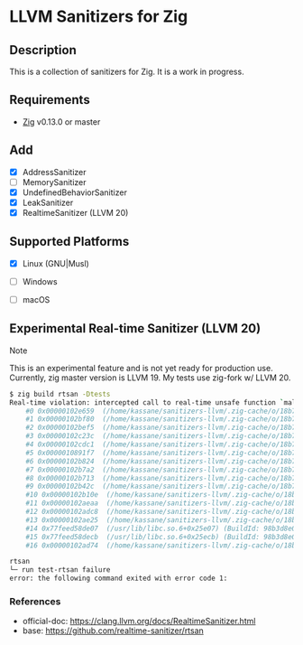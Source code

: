 # LLVM Sanitizers for Zig

## Description

This is a collection of sanitizers for Zig. It is a work in progress.


## Requirements

- [Zig](https://ziglang.org/download/) v0.13.0 or master

## Add

- [x] AddressSanitizer
- [ ] MemorySanitizer
- [x] UndefinedBehaviorSanitizer
- [x] LeakSanitizer
- [x] RealtimeSanitizer (LLVM 20)

## Supported Platforms

- [x] Linux (GNU|Musl)
- [ ] Windows
- [ ] macOS


## Experimental Real-time Sanitizer (LLVM 20)

> [!NOTE]
> This is an experimental feature and is not yet ready for production use.
> Currently, zig master version is LLVM 19. My tests use zig-fork w/ LLVM 20.

```bash
$ zig build rtsan -Dtests
Real-time violation: intercepted call to real-time unsafe function `malloc` in real-time context! Stack trace:
    #0 0x00000102e659  (/home/kassane/sanitizers-llvm/.zig-cache/o/18b7cbe81f65f9f9049547f69b71a77e/test-rtsan+0x102e659)
    #1 0x00000102bf80  (/home/kassane/sanitizers-llvm/.zig-cache/o/18b7cbe81f65f9f9049547f69b71a77e/test-rtsan+0x102bf80)
    #2 0x00000102bef5  (/home/kassane/sanitizers-llvm/.zig-cache/o/18b7cbe81f65f9f9049547f69b71a77e/test-rtsan+0x102bef5)
    #3 0x00000102c23c  (/home/kassane/sanitizers-llvm/.zig-cache/o/18b7cbe81f65f9f9049547f69b71a77e/test-rtsan+0x102c23c)
    #4 0x00000102cdc1  (/home/kassane/sanitizers-llvm/.zig-cache/o/18b7cbe81f65f9f9049547f69b71a77e/test-rtsan+0x102cdc1)
    #5 0x0000010891f7  (/home/kassane/sanitizers-llvm/.zig-cache/o/18b7cbe81f65f9f9049547f69b71a77e/test-rtsan+0x10891f7)
    #6 0x00000102b824  (/home/kassane/sanitizers-llvm/.zig-cache/o/18b7cbe81f65f9f9049547f69b71a77e/test-rtsan+0x102b824)
    #7 0x00000102b7a2  (/home/kassane/sanitizers-llvm/.zig-cache/o/18b7cbe81f65f9f9049547f69b71a77e/test-rtsan+0x102b7a2)
    #8 0x00000102b713  (/home/kassane/sanitizers-llvm/.zig-cache/o/18b7cbe81f65f9f9049547f69b71a77e/test-rtsan+0x102b713)
    #9 0x00000102b42c  (/home/kassane/sanitizers-llvm/.zig-cache/o/18b7cbe81f65f9f9049547f69b71a77e/test-rtsan+0x102b42c)
    #10 0x00000102b10e  (/home/kassane/sanitizers-llvm/.zig-cache/o/18b7cbe81f65f9f9049547f69b71a77e/test-rtsan+0x102b10e)
    #11 0x00000102aeaa  (/home/kassane/sanitizers-llvm/.zig-cache/o/18b7cbe81f65f9f9049547f69b71a77e/test-rtsan+0x102aeaa)
    #12 0x00000102adc8  (/home/kassane/sanitizers-llvm/.zig-cache/o/18b7cbe81f65f9f9049547f69b71a77e/test-rtsan+0x102adc8)
    #13 0x00000102ae25  (/home/kassane/sanitizers-llvm/.zig-cache/o/18b7cbe81f65f9f9049547f69b71a77e/test-rtsan+0x102ae25)
    #14 0x77feed58de07  (/usr/lib/libc.so.6+0x25e07) (BuildId: 98b3d8e0b8c534c769cb871c438b4f8f3a8e4bf3)
    #15 0x77feed58decb  (/usr/lib/libc.so.6+0x25ecb) (BuildId: 98b3d8e0b8c534c769cb871c438b4f8f3a8e4bf3)
    #16 0x00000102ad74  (/home/kassane/sanitizers-llvm/.zig-cache/o/18b7cbe81f65f9f9049547f69b71a77e/test-rtsan+0x102ad74)

rtsan
└─ run test-rtsan failure
error: the following command exited with error code 1:
```

### References

- official-doc: https://clang.llvm.org/docs/RealtimeSanitizer.html
- base: https://github.com/realtime-sanitizer/rtsan
